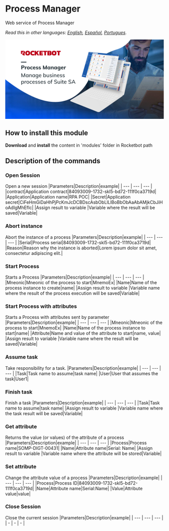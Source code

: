 # Process Manager
  
Web service of Process Manager  

*Read this in other languages: [English](Manual_Process_Manager.md), [Español](Manual_Process_Manager.es.md), [Portugues](Manual_Process_Manager.pr.md).*
  
![banner](imgs/Banner_Process_manager.png)
## How to install this module
  
__Download__ and __install__ the content in 'modules' folder in Rocketbot path  



## Description of the commands

### Open Session
  
Open a new session
|Parameters|Description|example|
| --- | --- | --- |
|contract|Application contract|84093009-1732-skl5-bd72-111f0ca3719d|
|Application|Application name|RPA POC|
|Secret|Application secret|CiFeHmGiDaHhPjPcKmJcDCBDscAsbObLlLlBoBbObAaAbAMjkCbJiHoAdIgMhEfIc|
|Assign result to variable |Variable where the result will be saved|Variable|

### Abort instance
  
Abort the instance of a process
|Parameters|Description|example|
| --- | --- | --- |
|Serial|Process serial|84093009-1732-skl5-bd72-111f0ca3719d|
|Reason|Reason why the instance is aborted|Lorem ipsum dolor sit amet, consectetur adipiscing elit.|

### Start Process
  
Starts a Process
|Parameters|Description|example|
| --- | --- | --- |
|Mneonic|Mneonic of the process to start|MnemoEx|
|Name|Name of the process instance to create|name|
|Assign result to variable |Variable name where the result of the process execution will be saved|Variable|

### Start Process with attributes
  
Starts a Process with attributes sent by parameter
|Parameters|Description|example|
| --- | --- | --- |
|Mneonic|Mneonic of the process to start|MnemoEx|
|Name|Name of the process instance to start|name|
|Attribute|Name and value of the attribute to start|name, value|
|Assign result to variable |Variable name where the result will be saved|Variable|

### Assume task
  
Take responsibility for a task.
|Parameters|Description|example|
| --- | --- | --- |
|Task|Task name to assume|task name|
|User|User that assumes the task|User1|

### Finish task
  
Finish a task
|Parameters|Description|example|
| --- | --- | --- |
|Task|Task name to assume|task name|
|Assign result to variable |Variable name where the task result will be saved|Variable|

### Get attribute
  
Returns the value (or values) of the attribute of a process
|Parameters|Description|example|
| --- | --- | --- |
|Process|Process name|SOMP-DIGT-00431|
|Name|Attribute name|Serial: Name|
|Assign result to variable |Variable name where the attribute will be stored|Variable|

### Set attribute
  
Change the attribute value of a process
|Parameters|Description|example|
| --- | --- | --- |
|Process|Process ID|84093009-1732-skl5-bd72-111f0ca3719d|
|Name|Attribute name|Serial:Name|
|Value|Attribute value|value|

### Close Session
  
Close the current session
|Parameters|Description|example|
| --- | --- | --- |
| - | - | - |
